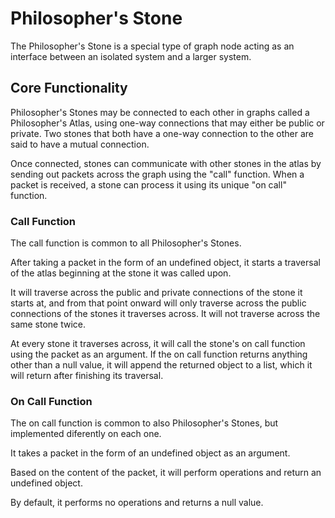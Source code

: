 # Philosopher's Stone

The Philosopher's Stone is a special type of graph node acting as an interface between an isolated system and a larger system.

## Core Functionality

Philosopher's Stones may be connected to each other in graphs called a Philosopher's Atlas,
using one-way connections that may either be public or private.
Two stones that both have a one-way connection to the other are said to have a mutual connection.

Once connected, stones can communicate with other stones in the atlas by sending out packets across the graph using the "call" function.
When a packet is received,
a stone can process it using its unique "on call" function.

### Call Function

The call function is common to all Philosopher's Stones.

After taking a packet in the form of an undefined object,
it starts a traversal of the atlas beginning at the stone it was called upon.

It will traverse across the public and private connections of the stone it starts at,
and from that point onward will only traverse across the public connections of the stones it traverses across.
It will not traverse across the same stone twice.

At every stone it traverses across,
it will call the stone's on call function using the packet as an argument.
If the on call function returns anything other than a null value,
it will append the returned object to a list,
which it will return after finishing its traversal.

### On Call Function

The on call function is common to also Philosopher's Stones,
but implemented diferently on each one.

It takes a packet in the form of an undefined object as an argument.

Based on the content of the packet,
it will perform operations and return an undefined object.

By default,
it performs no operations and returns a null value.